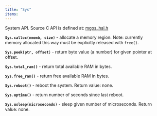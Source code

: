 ```yaml
---
title: "Sys"
items:
---
```


 System API. Source C API is defined at:
 [mgos_hal.h](https://github.com/cesanta/mongoose-os/blob/master/fw/src/mgos_hal.h)



 **`Sys.calloc(nmemb, size)`** - allocate a memory region.
 Note: currently memory allocated this way must be explicitly released with `free()`.



 **`Sys.peek(ptr, offset)`** - return byte value (a number) for given
 pointer at offset.



 **`Sys.total_ram()`** - return total available RAM in bytes.



 **`Sys.free_ram()`** - return free available RAM in bytes.



 **`Sys.reboot()`** - reboot the system.
 Return value: none.



 **`Sys.uptime()`** - return number of seconds since last reboot.



 **`Sys.usleep(microseconds)`** - sleep given number of microseconds.
 Return value: none.

